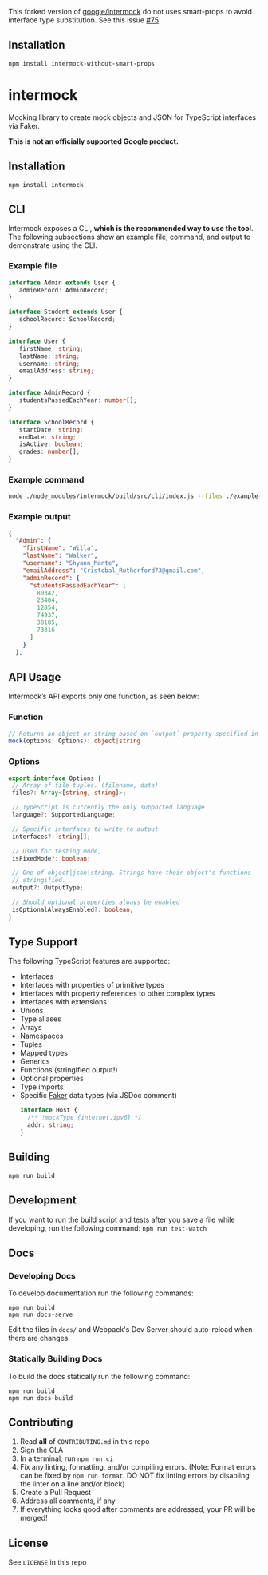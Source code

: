 This forked version of [google/intermock](https://github.com/google/intermock) do not uses smart-props to avoid interface type substitution.
See this issue [#75](https://github.com/google/intermock/issues/75)

## Installation
```
npm install intermock-without-smart-props
```

# intermock 
Mocking library to create mock objects and JSON for TypeScript interfaces via Faker.

**This is not an officially supported Google product.**

## Installation
```
npm install intermock
```

## CLI
Intermock exposes a CLI, **which is the recommended way to use the tool**. The following subsections show an example file, command, and output to demonstrate using the CLI.

### Example file
```typescript
interface Admin extends User {
   adminRecord: AdminRecord;
}

interface Student extends User {
   schoolRecord: SchoolRecord;
}

interface User {
   firstName: string;
   lastName: string;
   username: string;
   emailAddress: string;
}

interface AdminRecord {
   studentsPassedEachYear: number[];
}

interface SchoolRecord {
   startDate: string;
   endDate: string;
   isActive: boolean;
   grades: number[];
}
```

### Example command
```bash
node ./node_modules/intermock/build/src/cli/index.js --files ./example-file.ts --interfaces "Admin"
```

### Example output
```json
{
  "Admin": {
    "firstName": "Willa",
    "lastName": "Walker",
    "username": "Shyann_Mante",
    "emailAddress": "Cristobal_Rutherford73@gmail.com",
    "adminRecord": {
      "studentsPassedEachYear": [
        80342,
        23404,
        12854,
        74937,
        38185,
        73316
      ]
    }
  },
```

## API Usage
Intermock’s API exports only one function, as seen below:

### Function
```typescript
// Returns an object or string based on `output` property specified in `Options`
mock(options: Options): object|string
```

### Options
```typescript
export interface Options {
 // Array of file tuples. (filename, data)
 files?: Array<[string, string]>;

 // TypeScript is currently the only supported language
 language?: SupportedLanguage;

 // Specific interfaces to write to output
 interfaces?: string[];

 // Used for testing mode,
 isFixedMode?: boolean;

 // One of object|json|string. Strings have their object's functions
 // stringified.
 output?: OutputType;

 // Should optional properties always be enabled
 isOptionalAlwaysEnabled?: boolean;
}
```

## Type Support
The following TypeScript features are supported:
- Interfaces
- Interfaces with properties of primitive types
- Interfaces with property references to other complex types
- Interfaces with extensions
- Unions
- Type aliases
- Arrays
- Namespaces
- Tuples
- Mapped types
- Generics
- Functions (stringified output!)
- Optional properties
- Type imports
- Specific [Faker](https://github.com/marak/Faker.js/#api-methods) data types (via JSDoc comment)
  ```ts
  interface Host {
    /** !mockType {internet.ipv6} */
    addr: string;
  }
  ```


## Building
`npm run build`

## Development
If you want to run the build script and tests after you save a file while developing,
run the following command:
`npm run test-watch`

## Docs
### Developing Docs
To develop documentation run the following commands:
```
npm run build
npm run docs-serve
```

Edit the files in `docs/` and Webpack's Dev Server should auto-reload when there are changes

### Statically Building Docs
To build the docs statically run the following command:
```
npm run build
npm run docs-build
```

## Contributing
1. Read **all** of `CONTRIBUTING.md` in this repo
1. Sign the CLA
1. In a terminal, run `npm run ci`
1. Fix any linting, formatting, and/or compiling errors. (Note: Format errors can be fixed by `npm run format`. DO NOT fix linting errors by disabling the linter on a line and/or block)
1. Create a Pull Request
1. Address all comments, if any
1. If everything looks good after comments are addressed, your PR will be merged!

## License
See `LICENSE` in this repo
